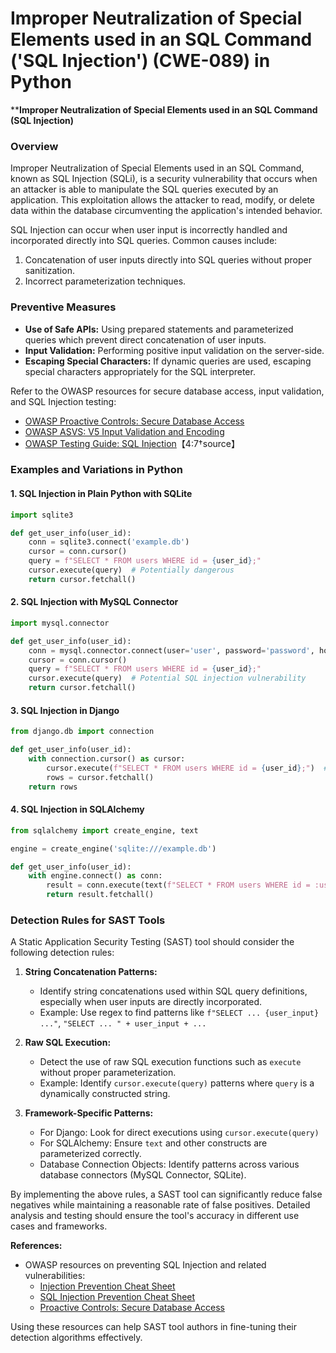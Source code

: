 # Improper Neutralization of Special Elements used in an SQL Command ('SQL Injection') (CWE-089) in Python

****Improper Neutralization of Special Elements used in an SQL Command (SQL Injection)**

### Overview

Improper Neutralization of Special Elements used in an SQL Command, known as SQL Injection (SQLi), is a security vulnerability that occurs when an attacker is able to manipulate the SQL queries executed by an application. This exploitation allows the attacker to read, modify, or delete data within the database circumventing the application's intended behavior.

SQL Injection can occur when user input is incorrectly handled and incorporated directly into SQL queries. Common causes include: 

1. Concatenation of user inputs directly into SQL queries without proper sanitization.
2. Incorrect parameterization techniques.

### Preventive Measures

- **Use of Safe APIs:** Using prepared statements and parameterized queries which prevent direct concatenation of user inputs.
- **Input Validation:** Performing positive input validation on the server-side.
- **Escaping Special Characters:** If dynamic queries are used, escaping special characters appropriately for the SQL interpreter.

Refer to the OWASP resources for secure database access, input validation, and SQL Injection testing:
- [OWASP Proactive Controls: Secure Database Access](https://owasp.org/www-project-proactive-controls/v3/en/c3-secure-database)
- [OWASP ASVS: V5 Input Validation and Encoding](https://owasp.org/www-project-application-security-verification-standard)
- [OWASP Testing Guide: SQL Injection](https://owasp.org/www-project-web-security-testing-guide/latest/4-Web_Application_Security_Testing/07-Input_Validation_Testing/05-Testing_for_SQL_Injection)【4:7†source】    

### Examples and Variations in Python

#### 1. SQL Injection in Plain Python with SQLite
```python
import sqlite3

def get_user_info(user_id):
    conn = sqlite3.connect('example.db')
    cursor = conn.cursor()
    query = f"SELECT * FROM users WHERE id = {user_id};"
    cursor.execute(query)  # Potentially dangerous
    return cursor.fetchall()
```

#### 2. SQL Injection with MySQL Connector
```python
import mysql.connector

def get_user_info(user_id):
    conn = mysql.connector.connect(user='user', password='password', host='host', database='db')
    cursor = conn.cursor()
    query = f"SELECT * FROM users WHERE id = {user_id};"
    cursor.execute(query)  # Potential SQL injection vulnerability
    return cursor.fetchall()
```

#### 3. SQL Injection in Django
```python
from django.db import connection

def get_user_info(user_id):
    with connection.cursor() as cursor:
        cursor.execute(f"SELECT * FROM users WHERE id = {user_id};")  # Vulnerability here
        rows = cursor.fetchall()
    return rows
```

#### 4. SQL Injection in SQLAlchemy
```python
from sqlalchemy import create_engine, text

engine = create_engine('sqlite:///example.db')

def get_user_info(user_id):
    with engine.connect() as conn:
        result = conn.execute(text(f"SELECT * FROM users WHERE id = :user_id"), {'user_id': user_id})  # Correct parameterization
        return result.fetchall()
```

### Detection Rules for SAST Tools

A Static Application Security Testing (SAST) tool should consider the following detection rules:

1. **String Concatenation Patterns:**
   - Identify string concatenations used within SQL query definitions, especially when user inputs are directly incorporated.
   - Example: Use regex to find patterns like `f"SELECT ... {user_input} ..."`, `"SELECT ... " + user_input + ...`

2. **Raw SQL Execution:**
   - Detect the use of raw SQL execution functions such as `execute` without proper parameterization.
   - Example: Identify `cursor.execute(query)` patterns where `query` is a dynamically constructed string.

3. **Framework-Specific Patterns:**
   - For Django: Look for direct executions using `cursor.execute(query)`
   - For SQLAlchemy: Ensure `text` and other constructs are parameterized correctly.
   - Database Connection Objects: Identify patterns across various database connectors (MySQL Connector, SQLite).

By implementing the above rules, a SAST tool can significantly reduce false negatives while maintaining a reasonable rate of false positives. Detailed analysis and testing should ensure the tool's accuracy in different use cases and frameworks.

**References:**
- OWASP resources on preventing SQL Injection and related vulnerabilities:
  - [Injection Prevention Cheat Sheet](https://cheatsheetseries.owasp.org/cheatsheets/Injection_Prevention_Cheat_Sheet.html)
  - [SQL Injection Prevention Cheat Sheet](https://cheatsheetseries.owasp.org/cheatsheets/SQL_Injection_Prevention_Cheat_Sheet.html)
  - [Proactive Controls: Secure Database Access](https://owasp.org/www-project-proactive-controls/v3/en/c3-secure-database)

Using these resources can help SAST tool authors in fine-tuning their detection algorithms effectively.